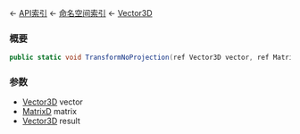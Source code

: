 ← [API索引](Api-Index) ← [命名空间索引](Namespace-Index) ← [Vector3D](VRageMath.Vector3D)

### 概要

```csharp
public static void TransformNoProjection(ref Vector3D vector, ref MatrixD matrix, out Vector3D result)
```

### 参数

* [Vector3D](VRageMath.Vector3D) vector
* [MatrixD](VRageMath.MatrixD) matrix
* [Vector3D](VRageMath.Vector3D) result
